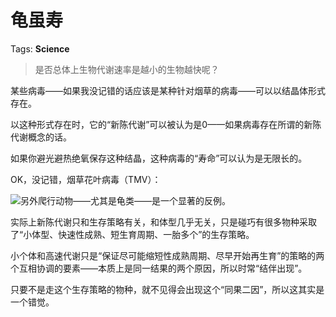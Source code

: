 # 龟虽寿

Tags: **Science**

> 是否总体上生物代谢速率是越小的生物越快呢？



某些病毒——如果我没记错的话应该是某种针对烟草的病毒——可以以结晶体形式存在。

以这种形式存在时，它的“新陈代谢”可以被认为是0——如果病毒存在所谓的新陈代谢概念的话。

如果你避光避热绝氧保存这种结晶，这种病毒的“寿命”可以认为是无限长的。

  


OK，没记错，烟草花叶病毒（TMV）：

![](https://pic1.zhimg.com/50/v2-dd25784b995582215155f87f2c312faf_720w.jpg?source=2c26e567)另外爬行动物——尤其是龟类——是一个显著的反例。

  


实际上新陈代谢只和生存策略有关，和体型几乎无关，只是碰巧有很多物种采取了“小体型、快速性成熟、短生育周期、一胎多个”的生存策略。

小个体和高速代谢只是“保证尽可能缩短性成熟周期、尽早开始再生育”的策略的两个互相协调的要素——本质上是同一结果的两个原因，所以时常“结伴出现”。

只要不是走这个生存策略的物种，就不见得会出现这个“同果二因”，所以这其实是一个错觉。




